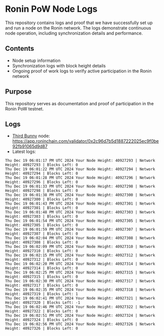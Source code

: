 # Ronin PoW Node Logs

This repository contains logs and proof that we have successfully set up and run a node on the Ronin network. The logs demonstrate continuous node operation, including synchronization details and performance.

## Contents

- Node setup information
- Synchronization logs with block height details
- Ongoing proof of work logs to verify active participation in the Ronin network

## Purpose

This repository serves as documentation and proof of participation in the Ronin PoW testnet.

## Logs

- [Third Bunny](https://thirdbunny.xyz/) node: https://app.roninchain.com/validator/0x2c96d7b5d1887222025ec9f0be92fb91065d9d87
- Latest logs:
```
Thu Dec 19 06:01:17 PM UTC 2024 Your Node Height: 40927293 | Network Height: 40927293 | Blocks Left: 0
Thu Dec 19 06:01:22 PM UTC 2024 Your Node Height: 40927294 | Network Height: 40927294 | Blocks Left: 0
Thu Dec 19 06:01:28 PM UTC 2024 Your Node Height: 40927296 | Network Height: 40927296 | Blocks Left: 0
Thu Dec 19 06:01:33 PM UTC 2024 Your Node Height: 40927298 | Network Height: 40927298 | Blocks Left: 0
Thu Dec 19 06:01:38 PM UTC 2024 Your Node Height: 40927300 | Network Height: 40927300 | Blocks Left: 0
Thu Dec 19 06:01:43 PM UTC 2024 Your Node Height: 40927301 | Network Height: 40927301 | Blocks Left: 0
Thu Dec 19 06:01:48 PM UTC 2024 Your Node Height: 40927303 | Network Height: 40927303 | Blocks Left: 0
Thu Dec 19 06:01:54 PM UTC 2024 Your Node Height: 40927305 | Network Height: 40927305 | Blocks Left: 0
Thu Dec 19 06:01:59 PM UTC 2024 Your Node Height: 40927307 | Network Height: 40927307 | Blocks Left: 0
Thu Dec 19 06:02:04 PM UTC 2024 Your Node Height: 40927308 | Network Height: 40927308 | Blocks Left: 0
Thu Dec 19 06:02:09 PM UTC 2024 Your Node Height: 40927310 | Network Height: 40927310 | Blocks Left: 0
Thu Dec 19 06:02:15 PM UTC 2024 Your Node Height: 40927312 | Network Height: 40927312 | Blocks Left: 0
Thu Dec 19 06:02:20 PM UTC 2024 Your Node Height: 40927314 | Network Height: 40927314 | Blocks Left: 0
Thu Dec 19 06:02:25 PM UTC 2024 Your Node Height: 40927315 | Network Height: 40927315 | Blocks Left: 0
Thu Dec 19 06:02:30 PM UTC 2024 Your Node Height: 40927317 | Network Height: 40927317 | Blocks Left: 0
Thu Dec 19 06:02:35 PM UTC 2024 Your Node Height: 40927318 | Network Height: 40927319 | Blocks Left: 1
Thu Dec 19 06:02:41 PM UTC 2024 Your Node Height: 40927321 | Network Height: 40927320 | Blocks Left: -1
Thu Dec 19 06:02:46 PM UTC 2024 Your Node Height: 40927322 | Network Height: 40927322 | Blocks Left: 0
Thu Dec 19 06:02:51 PM UTC 2024 Your Node Height: 40927324 | Network Height: 40927324 | Blocks Left: 0
Thu Dec 19 06:02:56 PM UTC 2024 Your Node Height: 40927326 | Network Height: 40927326 | Blocks Left: 0
```
